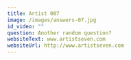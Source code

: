 ```yaml
---
title: Artist 007
image: /images/answers-07.jpg
id_video: ""
question: Another random question?
websiteText: www.artistseven.com
websiteUrl: http://www.artistseven.com
---
```

